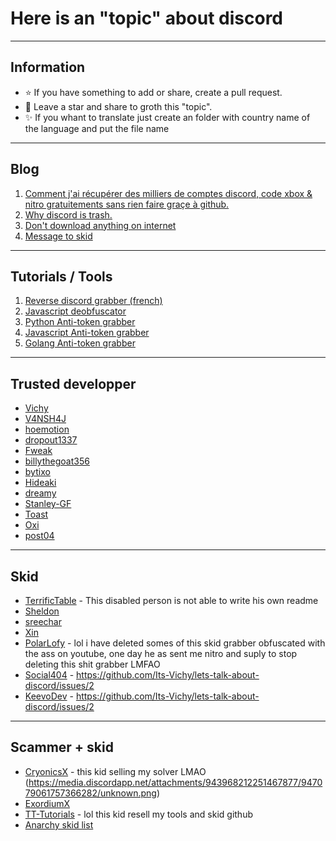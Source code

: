 # Here is an "topic" about discord

-----

## Information

- ⭐ If you have something to add or share, create a pull request.
- 🎈 Leave a star and share to groth this "topic".
- ✨ If you whant to translate just create an folder with country name of the language and put the file name

-----

## Blog

1. [Comment j'ai récupérer des milliers de comptes discord, code xbox & nitro gratuitements sans rien faire graçe à github.](https://github.com/Its-Vichy/lets-talk-about-discord/blob/main/Grabber.md)
2. [Why discord is trash.](https://github.com/Its-Vichy/lets-talk-about-discord/blob/main/DiscordTrash.md)
3. [Don't download anything on internet](https://github.com/Its-Vichy/lets-talk-about-discord/blob/main/DownloadShit.md)
4. [Message to skid](https://github.com/Its-Vichy/lets-talk-about-discord/blob/main/Skid.md)

-----

## Tutorials / Tools

1. [Reverse discord grabber (french)](https://github.com/Its-Vichy/Reverse-Discord-Stealer-Tutorial)
2. [Javascript deobfuscator](https://github.com/Its-Vichy/ClearJS)
3. [Python Anti-token grabber](https://github.com/Its-Vichy/Sezam)
4. [Javascript Anti-token grabber](https://github.com/Its-Vichy/Spectre)
5. [Golang Anti-token grabber](https://github.com/traumatism/Discord-Malware-Detector)

-----

## Trusted developper

- [Vichy](https://github.com/Its-Vichy)
- [V4NSH4J](https://github.com/V4NSH4J)
- [hoemotion](https://github.com/hoemotion)
- [dropout1337](https://github.com/dropout1337)
- [Fweak](https://github.com/Fweak)
- [billythegoat356](https://github.com/billythegoat356)
- [bytixo](https://github.com/bytixo)
- [Hideaki](https://github.com/HideakiAtsuyo)
- [dreamy](https://github.com/dreamywashere)
- [Stanley-GF](https://github.com/Stanley-GF)
- [Toast](https://github.com/traumatism)
- [Oxi](https://github.com/oxitheman)
- [post04](https://github.com/post04)

-----

## Skid

- [TerrificTable](https://github.com/TerrificTable) - This disabled person is not able to write his own readme 
- [Sheldon](https://github.com/Its-SheldonDev)
- [sreechar](https://github.com/sreechar)
- [Xin](https://github.com/Wizz1337)
- [PolarLofy](https://github.com/PolarLofy) - lol i have deleted somes of this skid grabber obfuscated with the ass on youtube, one day he as sent me nitro and suply to stop deleting this shit grabber LMFAO
- [Social404](https://github.com/notsocial404) - https://github.com/Its-Vichy/lets-talk-about-discord/issues/2
- [KeevoDev](https://github.com/KeevoDev) - https://github.com/Its-Vichy/lets-talk-about-discord/issues/2

----

## Scammer + skid

- [CryonicsX](https://github.com/CryonicsX) - this kid selling my solver LMAO (https://media.discordapp.net/attachments/943968212251467877/947079061757366282/unknown.png)
- [ExordiumX](https://github.com/ExordiumX)
- [TT-Tutorials](https://github.com/TT-Tutorials) - lol this kid resell my tools and skid github
- [Anarchy skid list](https://github.com/notperry12345678902/anarchy-skid-list)
